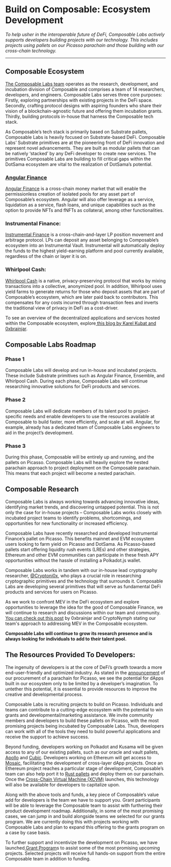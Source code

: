 # Build on Composable: Ecosystem Development

*To help usher in the interoperable future of DeFi, Composable Labs actively supports developers building projects with our technology. This includes projects using pallets on our Picasso parachain and those building with our cross-chain technology.*

---

## Composable Ecosystem

[The Composable Labs team](https://medium.com/@ComposableLabs/introducing-composable-labs-our-approach-to-building-and-developing-a-substrate-focused-605415f8ac79) operates as the research, development, and incubation division of Composable and comprises a team of 14 researchers, developers, and engineers. Composable Labs serves three core purposes: Firstly, exploring partnerships with existing projects in the DeFi space. Secondly, crafting protocol designs with aspiring founders who share their vision of a blockchain-agnostic future and offering them incubation grants. Thirdly, building protocols in-house that harness the Composable tech stack. 

As Composable’s tech stack is primarily based on Substrate pallets, Composable Labs is heavily focused on Substrate-based DeFi. Composable Labs’ Substrate primitives are at the pioneering front of DeFi innovation and represent novel advancements. They are built as modular pallets that can be natively ‘stacked’ by any DeFi developer to create new services. The primitives Composable Labs are building to fill critical gaps within the DotSama ecosystem are vital to the realization of DotSama’s potential.


### [Angular Finance](https://angularfinance.medium.com/)

[Angular Finance](https://www.angular.finance/) is a cross-chain money market that will enable the permissionless creation of isolated pools for any asset part of Composable’s ecosystem. Angular will also offer leverage as a service, liquidation as a service, flash loans, and unique capabilities such as the option to provide NFTs and fNFTs as collateral, among other functionalities.


### Instrumental Finance:

[Instrumental Finance](https://www.instrumental.finance/) is a cross-chain-and-layer LP position movement and arbitrage protocol. LPs can deposit any asset belonging to Composable’s ecosystem into an Instrumental Vault. Instrumental will automatically deploy the funds to the highest yield-earning platform and pool currently available, regardless of the chain or layer it is on.


### Whirlpool Cash:

[Whirlpool Cash](https://www.whirlpoolcash.com/) is a native, privacy-preserving protocol that works by mixing transactions into a collective, anonymized pool. In addition, Whirlpool uses yield farms to generate returns for those who deposit assets that are part of Composable’s ecosystem, which are later paid back to contributors. This compensates for any costs incurred through transaction fees and inverts the traditional view of privacy in DeFi as a cost-driver.

To see an overview of the decentralized applications and services hosted within the Composable ecosystem, explore[ this blog by Karel Kubat and 0xbrainjar](https://medium.com/composable-finance/the-primitives-needed-to-power-a-complete-defi-ecosystem-6e7d5cfdc525).

## Composable Labs Roadmap


### Phase 1

Composable Labs will develop and run in-house and incubated projects. These include Substrate primitives such as Angular Finance, Ensemble, and Whirlpool Cash. During each phase, Composable Labs will continue researching innovative solutions for DeFi products and services.


### Phase 2

Composable Labs will dedicate members of its talent pool to project-specific needs and enable developers to use the resources available at Composable to build faster, more efficiently, and scale at will. Angular, for example, already has a dedicated team of Composable Labs engineers to aid in the project’s development.


### Phase 3

During this phase, Composable will be entirely up and running, and the pallets on Picasso. Composable Labs will heavily explore the nested parachain approach to project deployment on the Composable parachain. This means that each project will become a nested parachain.


## Composable Research

Composable Labs is always working towards advancing innovative ideas, identifying market trends, and discovering untapped potential. This is not only the case for in-house projects – Composable Labs works closely with incubated project teams to identify problems, shortcomings, and opportunities for new functionality or increased efficiency. 

Composable Labs have recently researched and developed Instrumental Finance’s pallet on Picasso. This benefits mainnet and EVM ecosystem users looking to farm yield on Picasso and DotSama. As Picasso-based pallets start offering liquidity rush events (LREs) and other strategies, Ethereum and other EVM communities can participate in these fresh APY opportunities without the hassle of installing a Polkadot.js wallet. 

Composable Labs works in tandem with our in-house lead cryptography researcher, [@Cryptoni0x](https://twitter.com/Cryptoni0x), who plays a crucial role in researching cryptographic primitives and the technology that surrounds it. Composable Labs are developing several primitives that will serve as fundamental DeFi products and services for users on Picasso.

As we work to confront MEV in the DeFi ecosystem and explore opportunities to leverage the idea for the good of Composable Finance, we will continue to research and discussions within our team and community. [You can check out this post](https://medium.com/@ComposableLabs/addressing-mev-in-composables-cross-layer-solution-b59f91fc46dc) by 0xbrainjar and CryptoNymph stating our team's approach to addressing MEV in the Composable ecosystem.

**Composable Labs will continue to grow its research presence and is always looking for individuals to add to their talent pool.**


## The Resources Provided To Developers:


The ingenuity of developers is at the core of DeFi’s growth towards a more end-user-friendly and optimized industry. As stated in the [announcement](https://0xbrainjar.medium.com/picasso-f17705da670e) of our procurement of a parachain for Picasso, we see the potential for dApps built in our ecosystem only to be limited by a developer’s imagination. To untether this potential, it is essential to provide resources to improve the creative and developmental process.


Composable Labs is recruiting projects to build on Picasso. Individuals and teams can contribute to a cutting-edge ecosystem with the potential to win grants and developmental/marketing assistance. We invite community members and developers to build these pallets on Picasso, with the most promising projects being incubated by Composable Labs. Thus, developers can work with all of the tools they need to build powerful applications and receive the support to achieve success.


Beyond funding, developers working on Polkadot and Kusama will be given access to any of our existing pallets, such as our oracle and vault pallets, [Apollo](https://0xbrainjar.medium.com/introducing-apollo-an-mev-resistant-oracle-884efae18848) and [Cubic](https://0xbrainjar.medium.com/introducing-cubic-setting-the-standard-for-vault-infrastructure-in-polkadot-and-kusama-8c1ab9390c5f). Developers working on Ethereum will get access to [Mosaic](https://medium.com/composable-finance/introducing-mosaic-phase-2-10d1bfe5f6f8), facilitating the development of cross-layer dApp projects. Once an Ethereum project reaches a particular stage of development, Composable’s team can also help port it to [Rust pallets](https://substrate.dev/docs/en/knowledgebase/runtime/pallets) and deploy them on our parachain. Once the [Cross-Chain Virtual Machine (XCVM)](https://dali.devnets.composablefinance.ninja/products/cross-chain-virtual-machine.html) launches, this technology will also be available for developers to capitalize upon.


Along with the above tools and funds, a key piece of Composable’s value add for developers is the team we have to support you. Grant participants will be able to leverage the Composable team to assist with furthering their product development roadmap. Additionally, in some of the most promising cases, we can jump in and build alongside teams we selected for our grants program. We are currently doing this with projects working with Composable Labs and plan to expand this offering to the grants program on a case by case basis.

To further support and incentivize the development on Picasso, we have launched[ Grant Program](https://grants.composable.finance/)s to assist some of the most promising upcoming projects. Selected projects will receive full hands-on support from the entire Composable team in addition to funding. 